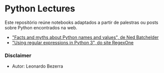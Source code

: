 # Python Lectures

Este repositório reúne notebooks adaptados a partir de palestras ou posts sobre Python encontrados na web.

* ["Facts and myths about Python names and values", de Ned Batchelder](ned/)
* ["Using regular expressions in Python 3", do site RegexOne](RegexOne.ipynb)

### Disclaimer
* Autor: Leonardo Bezerra
